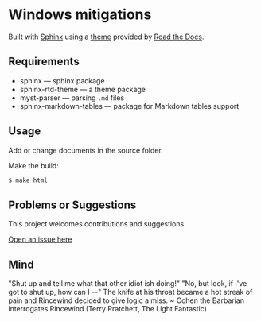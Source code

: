 # Windows mitigations

Built with [Sphinx](https://www.sphinx-doc.org) using a [theme](https://github.com/readthedocs/sphinx_rtd_theme) provided
by [Read the Docs](https://readthedocs.org/).

## Requirements

* sphinx — sphinx package
* sphinx-rtd-theme — a theme package
* myst-parser — parsing `.md` files
* sphinx-markdown-tables — package for Markdown tables support

## Usage

Add or change documents in the source folder.

Make the build:
```bash
$ make html
```

## Problems or Suggestions

This project welcomes contributions and suggestions. 

[Open an issue here](https://github.com/tymyrddin/blue-windows/issues)

## Mind

"Shut up and tell me what that other idiot ish doing!" "No, but look, if I've got to shut up, how can I --" The knife at his throat became a hot streak of pain and Rincewind decided to give logic a miss. ~ Cohen the Barbarian interrogates Rincewind (Terry Pratchett, The Light Fantastic)

